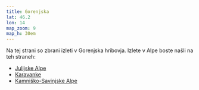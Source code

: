 ```yaml
---
title: Gorenjska
lat: 46.2
lon: 14
map_zoom: 9
map_h: 30em
---
```

Na tej strani so zbrani izleti v Gorenjska hribovja. Izlete v Alpe boste našli na teh straneh:

* [Julijske Alpe](../julijske-alpe)
* [Karavanke](../karavanke)
* [Kamniško-Savinjske Alpe](../kamniško-savinjske-alpe)
